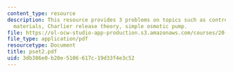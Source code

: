 ```yaml
---
content_type: resource
description: This resource provides 3 problems on topics such as controlled release
  materials, Charlier release theory, simple osmotic pump.
file: https://ol-ocw-studio-app-production.s3.amazonaws.com/courses/20-462j-molecular-principles-of-biomaterials-spring-2006/3db386e0b20e5106617c19d33f4e3c52_pset2.pdf
file_type: application/pdf
resourcetype: Document
title: pset2.pdf
uid: 3db386e0-b20e-5106-617c-19d33f4e3c52
---
```

